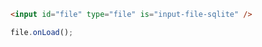 ```html
<input id="file" type="file" is="input-file-sqlite" />
```

```javascript
file.onLoad();
```
